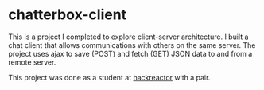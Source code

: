 # chatterbox-client
This is a project I completed to explore client-server architecture. I built a chat client that allows communications with others on the same server. The project uses ajax to save (POST) and fetch (GET) JSON data to and from a remote server.

This project was done as a student at [hackreactor](http://hackreactor.com) with a pair.
